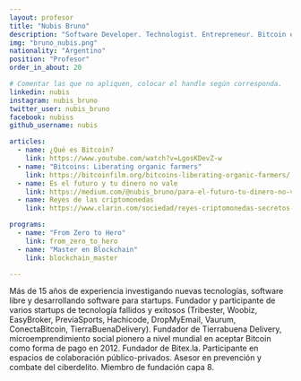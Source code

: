 ```yaml
---
layout: profesor
title: "Nubis Bruno"
description: "Software Developer. Technologist. Entrepreneur. Bitcoin early adopter and advocate."
img: "bruno_nubis.png"
nationality: "Argentino"
position: "Profesor"
order_in_about: 20

# Comentar las que no apliquen, colocar el handle según corresponda.
linkedin: nubis
instagram: nubis_bruno
twitter_user: nubis_bruno
facebook: nubiss
github_username: nubis

articles:
  - name: ¿Qué es Bitcoin?
    link: https://www.youtube.com/watch?v=LgosKDevZ-w
  - name: "Bitcoins: Liberating organic farmers"
    link: https://bitcoinfilm.org/bitcoins-liberating-organic-farmers/
  - name: Es el futuro y tu dinero no vale
    link: https://medium.com/@nubis_bruno/para-el-futuro-tu-dinero-no-vale-82fc493e7743
  - name: Reyes de las criptomonedas
    link: https://www.clarin.com/sociedad/reyes-criptomonedas-secretos-hacer-fortunas-nuevos-millonarios-argentina_0_6aOcPmhO.html

programs:
  - name: "From Zero to Hero"
    link: from_zero_to_hero
  - name: "Master en Blockchain"
    link: blockchain_master

---
```



Más de 15 años de experiencia investigando nuevas tecnologías, software libre y
desarrollando software para startups. Fundador y participante de varios
startups de tecnología fallidos y exitosos (Tribester, Woobiz, EasyBroker,
PreviaSports, Hachicode, DropMyEmail, Vaurum, ConectaBitcoin,
TierraBuenaDelivery). Fundador de Tierrabuena Delivery, microemprendimiento
social pionero a nivel mundial en aceptar Bitcoin como forma de pago en 2012.
Fundador de Bitex.la.
Participante en espacios de colaboración público-privados. Asesor en prevención
y combate del ciberdelito. Miembro de fundación capa 8.
